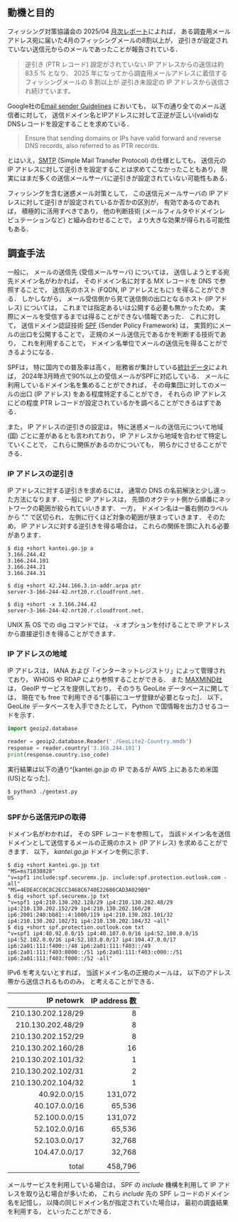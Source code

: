 ## 動機と目的
フィッシング対策協議会の 2025/04
[月次レポート](https://www.antiphishing.jp/report/monthly/202504.html)によれば，
ある調査用メールアドレス宛に届いた4月のフィッシングメールの8割以上が，
逆引きが設定されていない送信元からのメールであったことが報告されている．

>逆引き (PTR レコード) 設定がされていない IP アドレスからの送信は約 83.5 % となり、
2025 年になってから調査用メールアドレスに着信するフィッシングメールの 8 割以上が
逆引き未設定の IP アドレスから送信され続けています。

Google社の[Email sender Guidelines](https://support.google.com/a/answer/81126)
においても，
以下の通り全てのメール送信者に対して，
送信ドメイン名とIPアドレスに対して正逆が正しい(valid)なDNSレコードを設定することを求めている．

>Ensure that sending domains or IPs have valid forward and reverse DNS records, also referred to as PTR records.

とはいえ，[SMTP](https://www.rfc-editor.org/rfc/rfc5321.txt)
(Simple Mail Transfer Protocol) の仕様としても，
送信元のIP アドレスに対して逆引きを設定することは求めてこなかったこともあり，
現実にはまだ多くの送信メールサーバに逆引きが設定されていない可能性もある．

フィッシングを含む迷惑メール対策として，
この送信元メールサーバの IP アドレスに対して逆引きが設定されているか否かの区別が，
有効であるのであれば，
積極的に活用すべきであり，
他の判断技術 (メールフィルタやドメインレピュテーションなど) と組み合わせることで，
より大きな効果が得られる可能性もある．

## 調査手法

一般に，
メールの送信先 (受信メールサーバ) については，
送信しようとする宛先ドメイン名がわかれば，
そのドメイン名に対する MX レコードを DNS で参照することで，
送信先のホスト (FQDN, IP アドレスともに) を得ることができる．
しかしながら，
メール受信側から見て送信側の出口となるホスト (IP アドレス) については，
これまでは指定あるいは公開する必要も無かったため，
実際にメールを受信するまでは得ることができない情報であった．
これに対して，
送信ドメイン認証技術 [SPF](https://www.rfc-editor.org/rfc/rfc7208.txt)
(Sender Policy Framework) は，
実質的にメールの出口を公開することで，
正規のメール送信元であるかを判断する技術であり，
これを利用することで，
ドメイン名単位でメールの送信元を得ることができるようになる．

SPFは，
特に国内での普及率は高く，
総務省が集計している[統計データ](https://www.soumu.go.jp/main_sosiki/joho_tsusin/d_syohi/m_mail.html#toukei)によれば，
2024年3月時点で90%以上の受信メールがSPFに対応している．
メールに利用しているドメイン名を集めることができれば，
その母集団に対してのメールの出口 (IP アドレス) をある程度特定することができ，
それらの IP アドレスにどの程度 PTR レコードが設定されているかを調べることができるはずである．

また，
IP アドレスの逆引きの設定は，
特に迷惑メールの送信元について地域 (国) ごとに差があるとも言われており，
IP アドレスから地域を合わせて特定していくことで，
これらに関係があるのかについても，
明らかにさせることができる．

### IP アドレスの逆引き

IP アドレスに対する逆引きを求めるには，
通常の DNS の名前解決と少し違った方法になります．
一般に IP アドレスは，
先頭のオクテット側から順番にネットワークの範囲が絞られていいきます．
一方，
ドメイン名は一番右側のラベルから "." で区切られ，
左側に行くほど対象の範囲が狭まっていきます．
そのため，
IP アドレスに対する逆引きを得る場合は，
これらの関係を頭に入れる必要があります．

```sh-session
$ dig +short kantei.go.jp a
3.166.244.42
3.166.244.101
3.166.244.21
3.166.244.31

$ dig +short 42.244.166.3.in-addr.arpa ptr
server-3-166-244-42.nrt20.r.cloudfront.net.

$ dig +short -x 3.166.244.42
server-3-166-244-42.nrt20.r.cloudfront.net.

```

UNIX 系 OS での dig コマンドでは，
-x オプションを付けることで IP アドレス から直接逆引きを得ることができます．


### IP アドレスの地域

IP アドレスは，
IANA および「インターネットレジストリ」によって管理されており，
WHOIS や RDAP により参照することができる．
また [MAXMIND社](https://www.maxmind.com/) は，
GeoIP サービスを提供しており，
そのうち GeoLite データベースに関しては，
現在でも free で利用できる^[事前にユーザ登録が必要となった]．
以下，
GeoLite データベースを入手できたとして，
Python で国情報を出力させるコードを示す．

```py
import geoip2.database

reader = geoip2.database.Reader('./GeoLite2-Country.mmdb')
response = reader.country('3.166.244.101')
print(response.country.iso_code)
```

実行結果は以下の通り^[kantei.go.jp の IP であるが AWS 上にあるため米国(US)となった]．

```sh-session
$ python3 ./geotest.py
US
```

### SPFから送信元IPの取得

ドメイン名がわかれば，
その SPF レコードを参照して，
当該ドメイン名を送信ドメインとして送信するメールの正規のホスト (IP アドレス) を求めることができます．
以下，
*kantei.go.jp* ドメインを例に示す．

```sh-session
$ dig +short kantei.go.jp txt
"MS=ms71830828"
"v=spf1 include:spf.securemx.jp. include:spf.protection.outlook.com -all"
"MS=4EDE4CC0C8C2ECC3468C6740E22686CAD3A029B9"
$ dig +short spf.securemx.jp txt
"v=spf1 ip4:210.130.202.128/29 ip4:210.130.202.48/29 ip4:210.130.202.152/29 ip4:210.130.202.160/28 ip6:2001:240:bb81::4:1000/119 ip4:210.130.202.101/32 ip4:210.130.202.102/31 ip4:210.130.202.104/32 ~all"
$ dig +short spf.protection.outlook.com txt
"v=spf1 ip4:40.92.0.0/15 ip4:40.107.0.0/16 ip4:52.100.0.0/15 ip4:52.102.0.0/16 ip4:52.103.0.0/17 ip4:104.47.0.0/17 ip6:2a01:111:f400::/48 ip6:2a01:111:f403::/49 ip6:2a01:111:f403:8000::/51 ip6:2a01:111:f403:c000::/51 ip6:2a01:111:f403:f000::/52 -all"
```

IPv6 を考えないとすれば，
当該ドメイン名の正規のメールは，
以下のアドレス帯から送信されるもののみ，
と考えることができる．

IP netowrk | IP address 数
---------: | ------------:
210.130.202.128/29	| 8
210.130.202.48/29	| 8
210.130.202.152/29	| 8
210.130.202.160/28	| 16
210.130.202.101/32	| 1
210.130.202.102/31	| 2
210.130.202.104/32	| 1
40.92.0.0/15		| 131,072
40.107.0.0/16		| 65,536
52.100.0.0/15		| 131,072
52.102.0.0/16		| 65,536
52.103.0.0/17		| 32,768
104.47.0.0/17		| 32,768
			| 
total			| 458,796

メールサービスを利用している場合は，
SPF の *include* 機構を利用して IP アドレスを取り込む場合が多いため，
これら *include* 先の SPF レコードのドメイン名を記憶し，
以降の同じドメイン名が指定されていた場合は，
最初の調査結果を利用する，
といったことができる．
